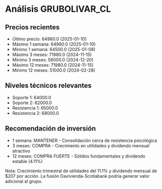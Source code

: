 # Análisis GRUBOLIVAR_CL

## Precios recientes
- Último precio: 64960.0 (2025-01-10)
- Máximo 1 semana: 64980.0 (2025-01-10)
- Mínimo 1 semana: 64500.0 (2025-01-08)
- Máximo 3 meses: 71980.0 (2024-11-15)
- Mínimo 3 meses: 58000.0 (2024-12-20)
- Máximo 12 meses: 71980.0 (2024-11-15)
- Mínimo 12 meses: 51000.0 (2024-02-28)

## Niveles técnicos relevantes
- Soporte 1: 64000.0
- Soporte 2: 62000.0
- Resistencia 1: 65000.0
- Resistencia 2: 68000.0

## Recomendación de inversión
- 1 semana: MANTENER - Consolidación cerca de resistencia psicológica
- 3 meses: COMPRA - Crecimiento en utilidades y dividendo mensual atractivo
- 12 meses: COMPRA FUERTE - Sólidos fundamentales y dividendo estable (4.11%)

Nota: Crecimiento trimestral de utilidades del 11.1% y dividendo mensual de $207 por acción. La fusión Davivienda-Scotiabank podría generar valor adicional al grupo.
